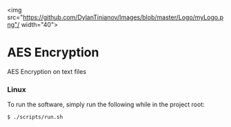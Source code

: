 <img src="https://github.com/DylanTinianov/Images/blob/master/Logo/myLogo.png"/ width="40">
# AES Encryption
AES Encryption on text files

### Linux
To run the software, simply run the following while in the project root:
``` bash
$ ./scripts/run.sh
```
